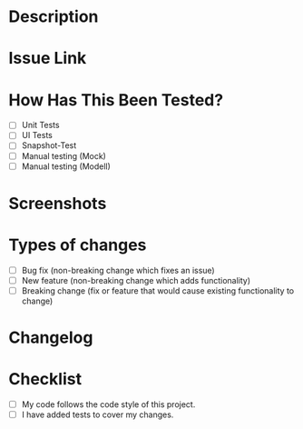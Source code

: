 <!--- 
  Provide a general summary of your changes in the Title above ⬆.
  Format: 
    BARMER-1234: Short summary of the changes
-->

# Description
<!--- 
  Describe your changes in detail.
  Highlight anything out of the ordinary.
  Why is this change required? What problem does it solve?
-->

# Issue Link
<!--- 
  This project only accepts pull requests related to open issues.
  If suggesting a new feature or change, please discuss it in an issue first.
  If fixing a bug, there should be an issue describing it with steps to reproduce.
  Please link to the issue here:
-->

# How Has This Been Tested?
<!--- 
  Please describe in detail how you tested your changes.
  Include details of your testing environment, and the tests you ran to
  see how your change affects other areas of the code, etc.
-->

- [ ] Unit Tests 
- [ ] UI Tests
- [ ] Snapshot-Test
- [ ] Manual testing (Mock)
- [ ] Manual testing (Modell)

# Screenshots
<!--- If appropriate. -->

# Types of changes
<!--- 
  What types of changes does your code introduce?
  Put an `x` in all the boxes that apply:
-->
- [ ] Bug fix (non-breaking change which fixes an issue)
- [ ] New feature (non-breaking change which adds functionality)
- [ ] Breaking change (fix or feature that would cause existing functionality to change)

# Changelog
<!--- 
  This part will be automatically added to the `CHANGELOG.md` files of the components.
  The changelogs will be consumed by BARMER.
  Describe what has changed in terms _they_ can understand.

  Format/Example:
    - Add an option to `FancyCustomView` to specify the font size (BARMER-4321).
-->

# Checklist
<!--- 
  Go over all the following points, and put an `x` in all the boxes that apply.
  If they do _not_ apply, ~~strike~~ them through.
  If you're unsure about any of these, don't hesitate to ask. We're here to help!
-->
- [ ] My code follows the code style of this project.
- [ ] I have added tests to cover my changes.
